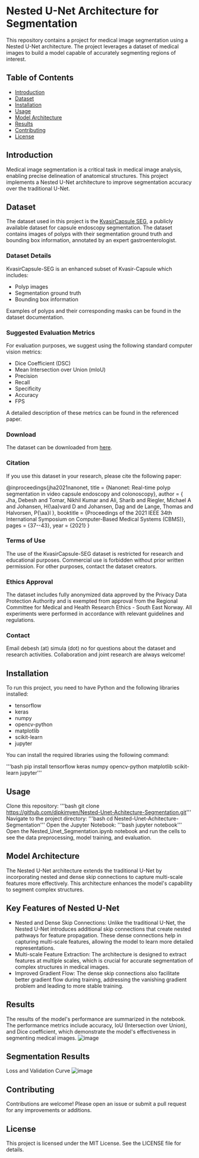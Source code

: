 # Nested U-Net Architecture for Segmentation

This repository contains a project for medical image segmentation using a Nested U-Net architecture. The project leverages a dataset of medical images to build a model capable of accurately segmenting regions of interest.

## Table of Contents
- [Introduction](#introduction)
- [Dataset](#dataset)
- [Installation](#installation)
- [Usage](#usage)
- [Model Architecture](#model-architecture)
- [Results](#results)
- [Contributing](#contributing)
- [License](#license)

## Introduction

Medical image segmentation is a critical task in medical image analysis, enabling precise delineation of anatomical structures. This project implements a Nested U-Net architecture to improve segmentation accuracy over the traditional U-Net.

## Dataset

The dataset used in this project is the [KvasirCapsule SEG](https://datasets.simula.no/kvasir-capsule-seg/), a publicly available dataset for capsule endoscopy segmentation. The dataset contains images of polyps with their segmentation ground truth and bounding box information, annotated by an expert gastroenterologist.

### Dataset Details

KvasirCapsule-SEG is an enhanced subset of Kvasir-Capsule which includes:
- Polyp images
- Segmentation ground truth
- Bounding box information

Examples of polyps and their corresponding masks can be found in the dataset documentation.

### Suggested Evaluation Metrics

For evaluation purposes, we suggest using the following standard computer vision metrics:
- Dice Coefficient (DSC)
- Mean Intersection over Union (mIoU)
- Precision
- Recall
- Specificity
- Accuracy
- FPS

A detailed description of these metrics can be found in the referenced paper.

### Download

The dataset can be downloaded from [here](https://datasets.simula.no/kvasir-capsule-seg/).

### Citation

If you use this dataset in your research, please cite the following paper:

@inproceedings{jha2021nanonet,
title = {Nanonet: Real-time polyp segmentation in
video capsule endoscopy and colonoscopy},
author = {
Jha, Debesh and Tomar, Nikhil Kumar and Ali, Sharib and
Riegler, Michael A and Johansen, H{\aa}vard D and Johansen, Dag and
de Lange, Thomas and Halvorsen, P{\aa}l
},
booktitle = {Proceedings of the 2021 IEEE 34th International
Symposium on Computer-Based Medical Systems (CBMS)},
pages = {37--43},
year = {2021}
}


### Terms of Use

The use of the KvasirCapsule-SEG dataset is restricted for research and educational purposes. Commercial use is forbidden without prior written permission. For other purposes, contact the dataset creators.

### Ethics Approval

The dataset includes fully anonymized data approved by the Privacy Data Protection Authority and is exempted from approval from the Regional Committee for Medical and Health Research Ethics - South East Norway. All experiments were performed in accordance with relevant guidelines and regulations.

### Contact

Email debesh (at) simula (dot) no for questions about the dataset and research activities. Collaboration and joint research are always welcome!

## Installation

To run this project, you need to have Python and the following libraries installed:

- tensorflow
- keras
- numpy
- opencv-python
- matplotlib
- scikit-learn
- jupyter

You can install the required libraries using the following command:

'''bash
pip install tensorflow keras numpy opencv-python matplotlib scikit-learn jupyter'''

## Usage
Clone this repository:
'''bash
git clone https://github.com/dipkimyen/Nested-Unet-Achitecture-Segmentation.git'''
Navigate to the project directory:
'''bash
cd Nested-Unet-Achitecture-Segmentation'''
Open the Jupyter Notebook:
'''bash
jupyter notebook'''
Open the Nested_Unet_Segmentation.ipynb notebook and run the cells to see the data preprocessing, model training, and evaluation.

## Model Architecture
The Nested U-Net architecture extends the traditional U-Net by incorporating nested and dense skip connections to capture multi-scale features more effectively. This architecture enhances the model's capability to segment complex structures.

## Key Features of Nested U-Net
- Nested and Dense Skip Connections: Unlike the traditional U-Net, the Nested U-Net introduces additional skip connections that create nested pathways for feature propagation. These dense connections help in capturing multi-scale features, allowing the model to learn more detailed representations.
- Multi-scale Feature Extraction: The architecture is designed to extract features at multiple scales, which is crucial for accurate segmentation of complex structures in medical images.
- Improved Gradient Flow: The dense skip connections also facilitate better gradient flow during training, addressing the vanishing gradient problem and leading to more stable training.

## Results
The results of the model's performance are summarized in the notebook. The performance metrics include accuracy, IoU (Intersection over Union), and Dice coefficient, which demonstrate the model's effectiveness in segmenting medical images.
![image](https://github.com/user-attachments/assets/797c6ee4-a310-4a86-a3b5-9d708b4f03df)

## Segmentation Results
Loss and Validation Curve
 ![image](https://github.com/user-attachments/assets/9df96382-b0ab-45d8-a4a0-29e2b35caf77)
 
## Contributing
Contributions are welcome! Please open an issue or submit a pull request for any improvements or additions.

## License
This project is licensed under the MIT License. See the LICENSE file for details.
